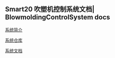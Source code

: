 ## Smart20 吹塑机控制系统文档| BlowmoldingControlSystem docs

[系统简介](source/docs/README.md)


[系统仓库](https://github.com/lybhb8/Smart20-BlowmoldingControlSystem)


[系统文档](https://smart20-docs.readthedocs.io/)